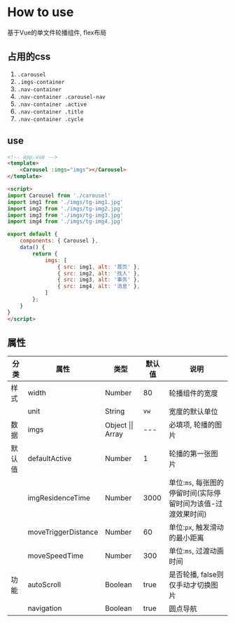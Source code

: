 # How to use

基于Vue的单文件轮播组件, flex布局

## 占用的css

1. `.carousel`
2. `.imgs-container`
3. `.nav-container`
4. `.nav-container .carousel-nav`
5. `.nav-container .active`
6. `.nav-container .title`
7. `.nav-container .cycle`

## use

```html
<!-- app.vue -->
<template>
    <Carousel :imgs="imgs"></Carousel>
</template>

<script>
import Carousel from './carousel'
import img1 from './imgs/tg-img1.jpg'
import img2 from './imgs/tg-img2.jpg'
import img3 from './imgs/tg-img3.jpg'
import img4 from './imgs/tg-img4.jpg'

export default {
    components: { Carousel },
    data() {
        return {
            imgs: [
                { src: img1, alt: '首页' },
                { src: img2, alt: '找人' },
                { src: img3, alt: '事务' },
                { src: img4, alt: '消息' },
            ]
        };
    }
}
</script>
```

## 属性

|分类|属性|类型|默认值|说明|
|---|---|---|---|---|
|样式|width|Number|80|轮播组件的宽度|
||unit|String|`vw`|宽度的默认单位|
|数据|imgs|Object \|\| Array|---|必填项, 轮播的图片
|默认值|defaultActive|Number|1|轮播的第一张图片|
||imgResidenceTime|Number|3000|单位:`ms`, 每张图的停留时间(实际停留时间为该值-过渡效果时间)|
||moveTriggerDistance|Number|60|单位:`px`, 触发滑动的最小距离|
||moveSpeedTime|Number|300|单位:`ms`, 过渡动画时间|
|功能|autoScroll|Boolean|true|是否轮播, false则仅手动才切换图片|
||navigation|Boolean|true|圆点导航|